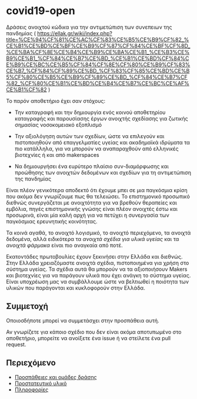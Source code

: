 # covid19-open

Δράσεις ανοιχτού κώδικα για την αντιμετώπιση των συνεπειων της πανδημίας ( https://ellak.gr/wiki/index.php?title=%CE%94%CF%81%CE%AC%CF%83%CE%B5%CE%B9%CF%82_%CE%B1%CE%BD%CE%BF%CE%B9%CF%87%CF%84%CE%BF%CF%8D_%CE%BA%CF%8E%CE%B4%CE%B9%CE%BA%CE%B1_%CE%B3%CE%B9%CE%B1_%CF%84%CE%B7%CE%BD_%CE%B1%CE%BD%CF%84%CE%B9%CE%BC%CE%B5%CF%84%CF%8E%CF%80%CE%B9%CF%83%CE%B7_%CF%84%CF%89%CE%BD_%CF%83%CF%85%CE%BD%CE%B5%CF%80%CE%B5%CE%B9%CF%89%CE%BD_%CF%84%CE%B7%CF%82_%CF%80%CE%B1%CE%BD%CE%B4%CE%B7%CE%BC%CE%AF%CE%B1%CF%82 ) 

Το παρόν αποθετήριο έχει σαν στόχους:

- Την καταγραφή και την δημιουργία ενός κοινού αποθετηρίου καταγραφής και παρουσίασης έργων ανοιχτής σχεδίασης για ζωτικής σημασίας νοσοκομειακό εξοπλισμό

- Την αξιολόγηση αυτών των σχεδίων, ώστε να επιλεγούν και πιστοποιηθούν από επαγγελματίες υγείας και ακαδημαϊκά ιδρύματα τα πιο κατάλληλα, για να μπορούν να αναπαραχθούν από ελληνικές βιοτεχνίες ή και από makerspaces

- Να δημιουργήσει ένα ευρύτερο πλαίσιο συν-διαμόρφωσης και προώθησης των ανοιχτών δεδομένων και σχεδίων για τη αντιμετώπιση της πανδημίας


Είναι πλέον γενικότερα αποδεκτό ότι έχουμε μπει σε μια παγκόσμια κρίση που ακόμα δεν γνωρίζουμε πως θα τελειώσει.
Το επιστημονικό προσωπικό διεθνώς συνεργάζεται με ανοιχτότητα για να βρεθούν θεραπείες και εμβόλια,
πηγές επιστημονικής γνώσης είναι πλέον ανοιχτές έστω και προσωρινά,
είναι μία καλή αρχή για να πετύχει η συνεργασία των παγκόσμιας ερευνητικής κοινότητας.

Τα κοινά αγαθά, το ανοιχτό λογισμικό, το ανοιχτό περιεχόμενο, τα ανοιχτά δεδομένα,
αλλά ειδικότερα τα *ανοιχτά σχέδια για υλικά υγείας* και τα *ανοιχτά φάρμακα* είναι πιο αναγκαία από ποτέ.
  
Εκατοντάδες πρωτοβουλίες έχουν ξεκινήσει στην Ελλάδα και διεθνώς.
Στην Ελλάδα χρειαζόμαστε ανοιχτά σχέδια, πιστοποιημένα για χρήση στο σύστημα υγείας.
Τα σχέδια αυτά θα μπορούν να τα αξιοποιήσουν Makers και βιοτεχνίες
για να παράγουν υλικά που έχει ανάγκη το σύστημα υγείας.  
Είναι υποχρέωση μας να συμβάλλουμε ώστε να βελτιωθεί
η ποιότητα των υλικών που παράγονται και κυκλοφορούν στην Ελλάδα.


## Συμμετοχή

Οποιοσδήποτε μπορεί να συμμετάσχει στην προσπάθεια αυτή.

Αν γνωρίζετε για κάποιο σχέδιο που δεν είναι ακόμα αποτυπωμένο στο αποθετήριο,
μπορείτε να ανοίξετε ένα issue ή να στείλετε ένα pull request.


## Περιεχόμενο

* [Προσπάθειες και ομάδες δράσης](./Efforts.md)
* [Προστατευτικό υλικό](./Hardware.md)
* [Πληροφορίες](./Documentation.md)

